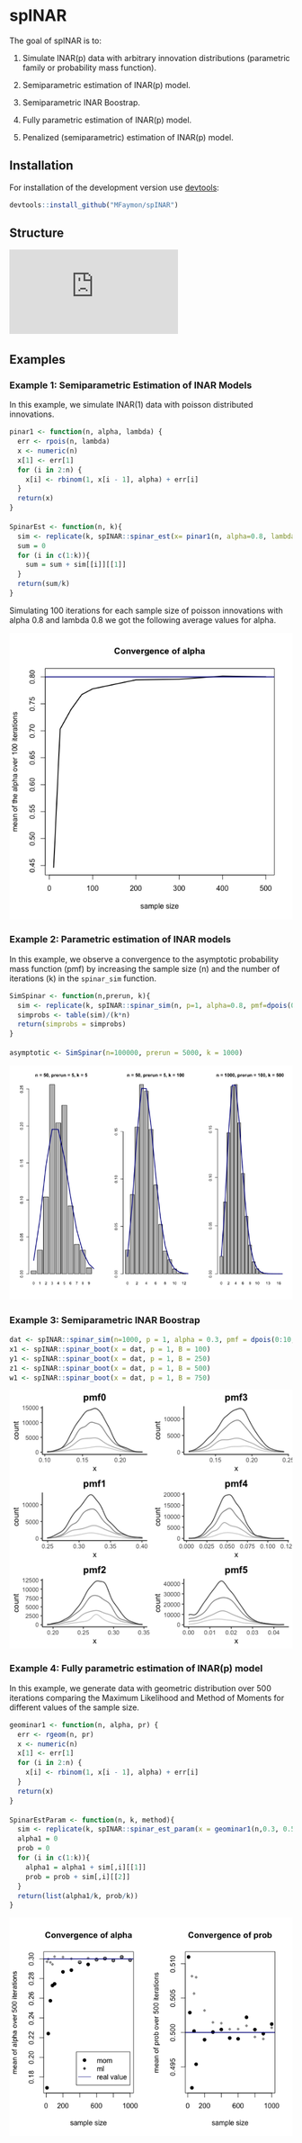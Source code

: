 
# spINAR

<!-- badges: start -->
<!-- badges: end -->

The goal of spINAR is to:

  1) Simulate INAR(p) data with arbitrary innovation distributions (parametric family or probability mass function).

  2) Semiparametric estimation of INAR(p) model.

  3) Semiparametric INAR Boostrap.

  4) Fully parametric estimation of INAR(p) model.

  5) Penalized (semiparametric) estimation of INAR(p) model.
  


## Installation

For installation of the development version use [devtools](https://cran.r-project.org/package=devtools):

``` r
devtools::install_github("MFaymon/spINAR")
```

## Structure

![](https://github.com/MFaymon/spINAR/blob/main/img_readme/cheat_sheet_spINAR.pdf)

## Examples

### Example 1: Semiparametric Estimation of INAR Models

In this example, we simulate INAR(1) data with poisson distributed innovations.

```r
pinar1 <- function(n, alpha, lambda) {
  err <- rpois(n, lambda)
  x <- numeric(n)
  x[1] <- err[1]
  for (i in 2:n) {
    x[i] <- rbinom(1, x[i - 1], alpha) + err[i]
  }
  return(x)
}

SpinarEst <- function(n, k){
  sim <- replicate(k, spINAR::spinar_est(x= pinar1(n, alpha=0.8, lambda= 0.8), p=1))
  sum = 0
  for (i in c(1:k)){
    sum = sum + sim[[i]][[1]]
  }
  return(sum/k)
}
```

Simulating 100 iterations for each sample size of poisson innovations with alpha 0.8 and lambda 0.8 we got the following average values for alpha.

![](https://github.com/MFaymon/spINAR/blob/main/img_readme/spinar_est_example_convergence_alpha.png) 

### Example 2: Parametric estimation of INAR models 

In this example, we observe a convergence to the asymptotic probability mass function (pmf) by increasing the sample size (n) and the number of iterations (k) in the `spinar_sim` function.

```r
SimSpinar <- function(n,prerun, k){
  sim <- replicate(k, spINAR::spinar_sim(n, p=1, alpha=0.8, pmf=dpois(0:20, lambda), prerun))
  simprobs <- table(sim)/(k*n)
  return(simprobs = simprobs)
}

asymptotic <- SimSpinar(n=100000, prerun = 5000, k = 1000)
```

![](https://github.com/MFaymon/spINAR/blob/main/img_readme/spinar_sim_example_convergence.png)

### Example 3: Semiparametric INAR Boostrap

```r
dat <- spINAR::spinar_sim(n=1000, p = 1, alpha = 0.3, pmf = dpois(0:10,1.5))
x1 <- spINAR::spinar_boot(x = dat, p = 1, B = 100)
y1 <- spINAR::spinar_boot(x = dat, p = 1, B = 250)
z1 <- spINAR::spinar_boot(x = dat, p = 1, B = 500)
w1 <- spINAR::spinar_boot(x = dat, p = 1, B = 750)
```

![](https://github.com/MFaymon/spINAR/blob/main/img_readme/pmf_convergence_boostrap.png)

### Example 4: Fully parametric estimation of INAR(p) model

In this example, we generate data with geometric distribution over 500 iterations comparing the Maximum Likelihood and Method of Moments for different values of the sample size.

```r
geominar1 <- function(n, alpha, pr) {
  err <- rgeom(n, pr)
  x <- numeric(n)
  x[1] <- err[1]
  for (i in 2:n) {
    x[i] <- rbinom(1, x[i - 1], alpha) + err[i]
  }
  return(x)
}

SpinarEstParam <- function(n, k, method){
  sim <- replicate(k, spINAR::spinar_est_param(x = geominar1(n,0.3, 0.5), p=1, type = method, distr = "geo"))
  alpha1 = 0
  prob = 0
  for (i in c(1:k)){
    alpha1 = alpha1 + sim[,i][[1]]
    prob = prob + sim[,i][[2]]
  }
  return(list(alpha1/k, prob/k))
}
```

![](https://github.com/MFaymon/spINAR/blob/main/img_readme/example_spinar_est_param_geom.png)


